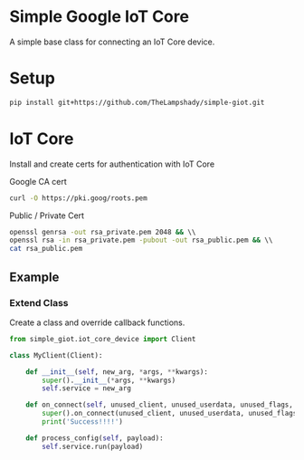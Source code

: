 # Simple Google IoT Core 
A simple base class for connecting an IoT Core device.

# Setup
```bash
pip install git+https://github.com/TheLampshady/simple-giot.git
```

# IoT Core
Install and create certs for authentication with IoT Core

Google CA cert
```bash
curl -O https://pki.goog/roots.pem 
```

Public / Private Cert
```bash
openssl genrsa -out rsa_private.pem 2048 && \\
openssl rsa -in rsa_private.pem -pubout -out rsa_public.pem && \\
cat rsa_public.pem
```

## Example

### Extend Class
Create a class and override callback functions.

```python
from simple_giot.iot_core_device import Client

class MyClient(Client):

    def __init__(self, new_arg, *args, **kwargs):
        super().__init__(*args, **kwargs)
        self.service = new_arg

    def on_connect(self, unused_client, unused_userdata, unused_flags, rc):
        super().on_connect(unused_client, unused_userdata, unused_flags, rc)
        print('Success!!!!')

    def process_config(self, payload):
        self.service.run(payload)
```

### 



